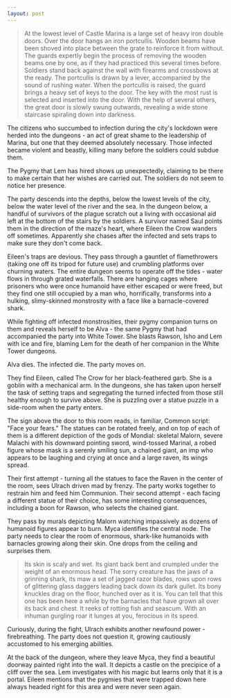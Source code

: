 ```yaml
---
layout: post
---
```

>At the lowest level of Castle Marina is a large set of heavy iron double doors. Over the door hangs an iron portcullis. Wooden beams have been shoved into place between the grate to reinforce it from without. The guards expertly begin the process of removing the wooden beams one by one, as if they had practiced this several times before. Soldiers stand back against the wall with firearms and crossbows at the ready. The portcullis is drawn by a lever, accompanied by the sound of rushing water. When the portcullis is raised, the guard brings a heavy set of keys to the door. The key with the most rust is selected and inserted into the door. With the help of several others, the great door is slowly swung outwards, revealing a wide stone staircase spiraling down into darkness. 

The citizens who succumbed to infection during the city's lockdown were herded into the dungeons - an act of great shame to the leadership of Marina, but one that they deemed absolutely necessary. Those infected became violent and beastly, killing many before the soldiers could subdue them. 

The Pygmy that Lem has hired shows up unexpectedly, claiming to be there to make certain that her wishes are carried out. The soldiers do not seem to notice her presence. 

The party descends into the depths, below the lowest levels of the city, below the water level of the river and the sea. In the dungeon below, a handful of survivors of the plague scratch out a living with occasional aid left at the bottom of the stairs by the soldiers. A survivor named Saul points them in the direction of the maze's heart, where Eileen the Crow wanders off sometimes. Apparently she chases after the infected and sets traps to make sure they don't come back. 

Eileen's traps are devious. They pass through a gauntlet of flamethrowers (taking one off its tripod for future use) and crumbling platforms over churning waters. The entire dungeon seems to operate off the tides - water flows in through grated waterfalls. There are hanging cages where prisoners who were once humanoid have either escaped or were freed, but they find one still occupied by a man who, horrifically, transforms into a hulking, slimy-skinned monstrosity with a face like a barnacle-covered shark. 

While fighting off infected monstrosities, their pygmy companion turns on them and reveals herself to be Alva - the same Pygmy that had accompanied the party into White Tower. She blasts Rawson, Isho and Lem with ice and fire, blaming Lem for the death of her companion in the White Tower dungeons. 

Alva dies. The infected die. The party moves on. 

They find Eileen, called The Crow for her black-feathered garb. She is a goblin with a mechanical arm. In the dungeons, she has taken upon herself the task of setting traps and segregating the turned infected from those still healthy enough to survive above. She is puzzling over a statue puzzle in a side-room when the party enters. 

The sign above the door to this room reads, in familiar, Common script: "Face your fears." The statues can be rotated freely, and on top of each of them is a different depiction of the gods of Mondial: skeletal Malorn, severe Malachi with his downward pointing sword, wind-tossed Marinal, a robed figure whose mask is a serenly smiling sun, a chained giant, an imp who appears to be laughing and crying at once and a large raven, its wings spread. 

Their first attempt - turning all the statues to face the Raven in the center of the room, sees Ulrach driven mad by frenzy. The party works together to restrain him and feed him Communion. Their second attempt - each facing a different statue of their choice, has some interesting consequences, including a boon for Rawson, who selects the chained giant. 

They pass by murals depicting Malorn watching impassively as dozens of humanoid figures appear to burn. Myca identifies the central node. The party needs to clear the room of enormous, shark-like humanoids with barnacles growing along their skin. One drops from the ceiling and surprises them. 

>Its skin is scaly and wet. Its giant back bent and crumpled under the weight of an enormous head. The sorry creature has the jaws of a grinning shark, its maw a set of jagged razor blades, rows upon rows of glittering glass daggers leading back down its dark gullet. Its bony knuckles drag on the floor, hunched over as it is. You can tell that this one has been here a while by the barnacles that have grown all over its back and chest. It reeks of rotting fish and seascum. With an inhuman gurgling roar it lunges at you, ferocious in its speed. 

Curiously, during the fight, Ulrach exhibits another newfound power - firebreathing. The party does not question it, growing cautiously accustomed to his emerging abilities. 

At the back of the dungeon, where they leave Myca, they find a beautiful doorway painted right into the wall. It depicts a castle on the precipice of a cliff over the sea. Lem investigates with his magic but learns only that it is a portal. Eileen mentions that the pygmies that were trapped down here always headed right for this area and were never seen again.